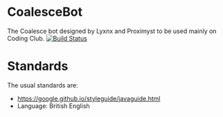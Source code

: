 # CoalesceBot
The Coalesce bot designed by Lyxnx and Proximyst to be used mainly on Coding Club.
[![Build Status](http:/proximyst.com:8080/jenkins/buildStatus/icon?job=CoalesceBot)](http:/proximyst.com:8080/jenkins/job/CoalesceBot)

# Standards
The usual standards are:
- https://google.github.io/styleguide/javaguide.html
- Language: British English
